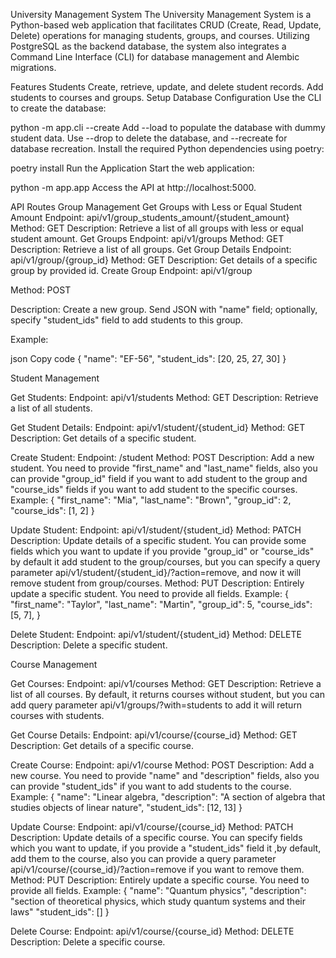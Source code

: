 University Management System
The University Management System is a Python-based web application that facilitates CRUD (Create, Read, Update, Delete)
operations for managing students, groups, and courses. Utilizing PostgreSQL as the backend database,
the system also integrates a Command Line Interface (CLI) for database management and Alembic migrations.

Features
Students
Create, retrieve, update, and delete student records.
Add students to courses and groups.
Setup
Database Configuration
Use the CLI to create the database:


python -m app.cli --create
Add --load to populate the database with dummy student data.
Use --drop to delete the database, and --recreate for database recreation.
Install the required Python dependencies using poetry:


poetry install
Run the Application
Start the web application:


python -m app.app
Access the API at http://localhost:5000.

API Routes
Group Management
Get Groups with Less or Equal Student Amount
Endpoint: api/v1/group_students_amount/{student_amount}
Method: GET
Description: Retrieve a list of all groups with less or equal student amount.
Get Groups
Endpoint: api/v1/groups
Method: GET
Description: Retrieve a list of all groups.
Get Group Details
Endpoint: api/v1/group/{group_id}
Method: GET
Description: Get details of a specific group by provided id.
Create Group
Endpoint: api/v1/group

Method: POST

Description: Create a new group. Send JSON with "name" field; optionally, specify "student_ids" field to add students to this group.

Example:

json
Copy code
{
  "name": "EF-56",
  "student_ids": [20, 25, 27, 30]
}

Student Management

Get Students:
Endpoint:  api/v1/students
Method: GET
Description: Retrieve a list of all students.

Get Student Details:
Endpoint:  api/v1/student/{student_id}
Method: GET
Description: Get details of a specific student.

Create Student:
Endpoint: /student
Method: POST
Description: Add a new student. You need to provide "first_name" and "last_name" fields, also you
can provide "group_id" field if you want to add student to the group and "course_ids" fields if you
want to add student to the specific courses. Example:
{
    "first_name": "Mia",
    "last_name": "Brown",
    "group_id": 2,
    "course_ids": [1, 2]
}

Update Student:
Endpoint:  api/v1/student/{student_id}
Method: PATCH
Description: Update details of a specific student. You can provide some fields which you want to
update if you provide "group_id" or "course_ids" by default it add student to the group/courses,
but you can specify a query parameter api/v1/student/{student_id}/?action=remove, and now it will
remove student from group/courses.
Method: PUT
Description: Entirely update a specific student. You need to provide all fields. Example:
{
    "first_name": "Taylor",
    "last_name": "Martin",
    "group_id": 5,
    "course_ids": [5, 7],
}

Delete Student:
Endpoint:  api/v1/student/{student_id}
Method: DELETE
Description: Delete a specific student.

Course Management

Get Courses:
Endpoint:  api/v1/courses
Method: GET
Description: Retrieve a list of all courses. By default, it returns courses without student, but 
you can add query parameter api/v1/groups/?with=students to add it will return courses with 
students.

Get Course Details:
Endpoint:  api/v1/course/{course_id}
Method: GET
Description: Get details of a specific course.

Create Course:
Endpoint:  api/v1/course
Method: POST
Description: Add a new course. You need to provide "name" and "description" fields, also you can
provide "student_ids" if you want to add students to the course. Example:
{
    "name": "Linear algebra,
    "description": "A section of algebra that studies objects of linear nature",
    "student_ids": [12, 13]
}

Update Course:
Endpoint:  api/v1/course/{course_id}
Method: PATCH
Description: Update details of a specific course. You can specify fields which you want to update,
if you provide a "student_ids" field it ,by default, add them to the course, also you can provide 
a query parameter api/v1/course/{course_id}/?action=remove if you want to remove them.
Method: PUT
Description: Entirely update a specific course. You need to provide all fields. Example:
{
    "name": "Quantum physics",
    "description": "section of theoretical physics, which study quantum systems and their laws"
    "student_ids": []
}

Delete Course:
Endpoint:  api/v1/course/{course_id}
Method: DELETE
Description: Delete a specific course.
